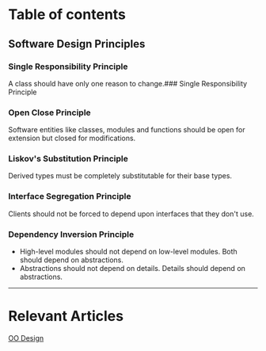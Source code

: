 # Table of contents

## Software Design Principles

### Single Responsibility Principle
A class should have only one reason to change.### Single Responsibility Principle

### Open Close Principle
Software entities like classes, modules and functions should be open for extension but closed for modifications.

### Liskov's Substitution Principle
Derived types must be completely substitutable for their base types.

### Interface Segregation Principle
Clients should not be forced to depend upon interfaces that they don't use.

### Dependency Inversion Principle
- High-level modules should not depend on low-level modules. Both should depend on abstractions.
- Abstractions should not depend on details. Details should depend on abstractions.

---

# Relevant Articles
[OO Design](https://www.oodesign.com/design-principles.html)